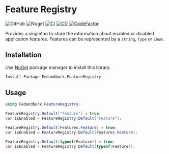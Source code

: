 # Feature Registry
![GitHub](https://img.shields.io/github/license/fedandburk/net-feature-registry.svg)
![Nuget](https://img.shields.io/nuget/v/Fedandburk.FeatureRegistry.svg)
[![CI](https://github.com/fedandburk/net-feature-registry/actions/workflows/ci.yml/badge.svg)](https://github.com/fedandburk/net-feature-registry/actions/workflows/ci.yml)
[![CD](https://github.com/fedandburk/net-feature-registry/actions/workflows/cd.yml/badge.svg)](https://github.com/fedandburk/net-feature-registry/actions/workflows/cd.yml)
[![CodeFactor](https://www.codefactor.io/repository/github/fedandburk/net-feature-registry/badge)](https://www.codefactor.io/repository/github/fedandburk/net-feature-registry)

Provides a singleton to store the information about enabled or disabled application features. Features can be represented by a `string`, `Type` or `Enum`.

## Installation

Use [NuGet](https://www.nuget.org) package manager to install this library.

```bash
Install-Package Fedandburk.FeatureRegistry
```

## Usage
```csharp
using Fedandburk.FeatureRegistry;

FeatureRegistry.Default["Feature"] = true;
var isEnabled = FeatureRegistry.Default["Feature"];

FeatureRegistry.Default[Features.Feature] = true;
var isEnabled = FeatureRegistry.Default[Features.Feature];

FeatureRegistry.Default[typeof(Feature)] = true;
var isEnabled = FeatureRegistry.Default[typeof(Feature)];
```